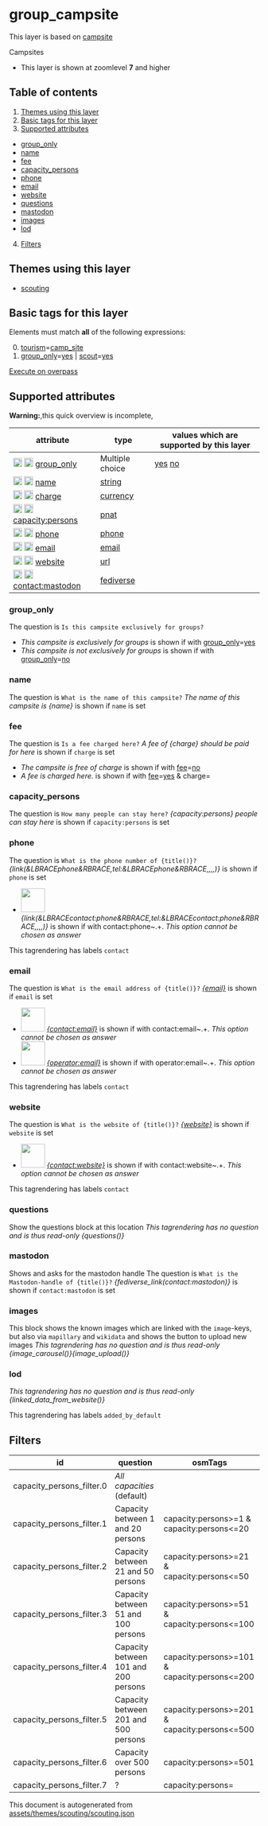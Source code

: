 [//]: # (WARNING: this file is automatically generated. Please find the sources at the bottom and edit those sources)

# group_campsite

This layer is based on [campsite](../Layers/campsite.md)

Campsites

 - This layer is shown at zoomlevel **7** and higher

## Table of contents

1. [Themes using this layer](#themes-using-this-layer)
2. [Basic tags for this layer](#basic-tags-for-this-layer)
3. [Supported attributes](#supported-attributes)
  - [group_only](#group_only)
  - [name](#name)
  - [fee](#fee)
  - [capacity_persons](#capacity_persons)
  - [phone](#phone)
  - [email](#email)
  - [website](#website)
  - [questions](#questions)
  - [mastodon](#mastodon)
  - [images](#images)
  - [lod](#lod)
4. [Filters](#filters)

## Themes using this layer

 - [scouting](https://mapcomplete.org/scouting)

## Basic tags for this layer

Elements must match **all** of the following expressions:

0. <a href='https://wiki.openstreetmap.org/wiki/Key:tourism' target='_blank'>tourism</a>=<a href='https://wiki.openstreetmap.org/wiki/Tag:tourism%3Dcamp_site' target='_blank'>camp_site</a>
1. <a href='https://wiki.openstreetmap.org/wiki/Key:group_only' target='_blank'>group_only</a>=<a href='https://wiki.openstreetmap.org/wiki/Tag:group_only%3Dyes' target='_blank'>yes</a> | <a href='https://wiki.openstreetmap.org/wiki/Key:scout' target='_blank'>scout</a>=<a href='https://wiki.openstreetmap.org/wiki/Tag:scout%3Dyes' target='_blank'>yes</a>

[Execute on overpass](http://overpass-turbo.eu/?Q=%5Bout%3Ajson%5D%5Btimeout%3A90%5D%3B%28%20%20%20%20nwr%5B%22tourism%22%3D%22camp_site%22%5D%5B%22group_only%22%3D%22yes%22%5D%28%7B%7Bbbox%7D%7D%29%3B%0A%20%20%20%20nwr%5B%22tourism%22%3D%22camp_site%22%5D%5B%22scout%22%3D%22yes%22%5D%28%7B%7Bbbox%7D%7D%29%3B%0A%29%3Bout%20body%3B%3E%3Bout%20skel%20qt%3B)

## Supported attributes

**Warning:**,this quick overview is incomplete,

| attribute | type | values which are supported by this layer |
-----|-----|----- |
| <a target="_blank" href='https://taginfo.openstreetmap.org/keys/group_only#values'><img src='https://mapcomplete.org/assets/svg/search.svg' height='18px'></a> <a target="_blank" href='https://taghistory.raifer.tech/?#***/group_only/'><img src='https://mapcomplete.org/assets/svg/statistics.svg' height='18px'></a> [group_only](https://wiki.openstreetmap.org/wiki/Key:group_only) | Multiple choice | [yes](https://wiki.openstreetmap.org/wiki/Tag:group_only%3Dyes) [no](https://wiki.openstreetmap.org/wiki/Tag:group_only%3Dno) |
| <a target="_blank" href='https://taginfo.openstreetmap.org/keys/name#values'><img src='https://mapcomplete.org/assets/svg/search.svg' height='18px'></a> <a target="_blank" href='https://taghistory.raifer.tech/?#***/name/'><img src='https://mapcomplete.org/assets/svg/statistics.svg' height='18px'></a> [name](https://wiki.openstreetmap.org/wiki/Key:name) | [string](../SpecialInputElements.md#string) |  |
| <a target="_blank" href='https://taginfo.openstreetmap.org/keys/charge#values'><img src='https://mapcomplete.org/assets/svg/search.svg' height='18px'></a> <a target="_blank" href='https://taghistory.raifer.tech/?#***/charge/'><img src='https://mapcomplete.org/assets/svg/statistics.svg' height='18px'></a> [charge](https://wiki.openstreetmap.org/wiki/Key:charge) | [currency](../SpecialInputElements.md#currency) | [](https://wiki.openstreetmap.org/wiki/Tag:charge%3D) |
| <a target="_blank" href='https://taginfo.openstreetmap.org/keys/capacity:persons#values'><img src='https://mapcomplete.org/assets/svg/search.svg' height='18px'></a> <a target="_blank" href='https://taghistory.raifer.tech/?#***/capacity%3Apersons/'><img src='https://mapcomplete.org/assets/svg/statistics.svg' height='18px'></a> [capacity:persons](https://wiki.openstreetmap.org/wiki/Key:capacity:persons) | [pnat](../SpecialInputElements.md#pnat) |  |
| <a target="_blank" href='https://taginfo.openstreetmap.org/keys/phone#values'><img src='https://mapcomplete.org/assets/svg/search.svg' height='18px'></a> <a target="_blank" href='https://taghistory.raifer.tech/?#***/phone/'><img src='https://mapcomplete.org/assets/svg/statistics.svg' height='18px'></a> [phone](https://wiki.openstreetmap.org/wiki/Key:phone) | [phone](../SpecialInputElements.md#phone) |  |
| <a target="_blank" href='https://taginfo.openstreetmap.org/keys/email#values'><img src='https://mapcomplete.org/assets/svg/search.svg' height='18px'></a> <a target="_blank" href='https://taghistory.raifer.tech/?#***/email/'><img src='https://mapcomplete.org/assets/svg/statistics.svg' height='18px'></a> [email](https://wiki.openstreetmap.org/wiki/Key:email) | [email](../SpecialInputElements.md#email) |  |
| <a target="_blank" href='https://taginfo.openstreetmap.org/keys/website#values'><img src='https://mapcomplete.org/assets/svg/search.svg' height='18px'></a> <a target="_blank" href='https://taghistory.raifer.tech/?#***/website/'><img src='https://mapcomplete.org/assets/svg/statistics.svg' height='18px'></a> [website](https://wiki.openstreetmap.org/wiki/Key:website) | [url](../SpecialInputElements.md#url) |  |
| <a target="_blank" href='https://taginfo.openstreetmap.org/keys/contact:mastodon#values'><img src='https://mapcomplete.org/assets/svg/search.svg' height='18px'></a> <a target="_blank" href='https://taghistory.raifer.tech/?#***/contact%3Amastodon/'><img src='https://mapcomplete.org/assets/svg/statistics.svg' height='18px'></a> [contact:mastodon](https://wiki.openstreetmap.org/wiki/Key:contact:mastodon) | [fediverse](../SpecialInputElements.md#fediverse) |  |

### group_only

The question is `Is this campsite exclusively for groups?`

 -  *This campsite is exclusively for groups* is shown if with <a href='https://wiki.openstreetmap.org/wiki/Key:group_only' target='_blank'>group_only</a>=<a href='https://wiki.openstreetmap.org/wiki/Tag:group_only%3Dyes' target='_blank'>yes</a>
 -  *This campsite is not exclusively for groups* is shown if with <a href='https://wiki.openstreetmap.org/wiki/Key:group_only' target='_blank'>group_only</a>=<a href='https://wiki.openstreetmap.org/wiki/Tag:group_only%3Dno' target='_blank'>no</a>

### name

The question is `What is the name of this campsite?`
*The name of this campsite is {name}* is shown if `name` is set

### fee

The question is `Is a fee charged here?`
*A fee of {charge} should be paid for here* is shown if `charge` is set

 -  *The campsite is free of charge* is shown if with <a href='https://wiki.openstreetmap.org/wiki/Key:fee' target='_blank'>fee</a>=<a href='https://wiki.openstreetmap.org/wiki/Tag:fee%3Dno' target='_blank'>no</a>
 -  *A fee is charged here.* is shown if with <a href='https://wiki.openstreetmap.org/wiki/Key:fee' target='_blank'>fee</a>=<a href='https://wiki.openstreetmap.org/wiki/Tag:fee%3Dyes' target='_blank'>yes</a> & charge=

### capacity_persons

The question is `How many people can stay here?`
*{capacity:persons} people can stay here* is shown if `capacity:persons` is set

### phone

The question is `What is the phone number of {title()}?`
*{link(&LBRACEphone&RBRACE,tel:&LBRACEphone&RBRACE,,,,)}* is shown if `phone` is set

 - <img src='https://raw.githubusercontent.com/pietervdvn/MapComplete/develop/./assets/layers/questions/phone.svg' style='width: 3rem; height: 3rem'> *{link(&LBRACEcontact:phone&RBRACE,tel:&LBRACEcontact:phone&RBRACE,,,,)}* is shown if with contact:phone~.+. _This option cannot be chosen as answer_

This tagrendering has labels 
`contact`

### email

The question is `What is the email address of {title()}?`
*<a href='mailto:{email}' target='_blank' rel='noopener'>{email}</a>* is shown if `email` is set

 - <img src='https://raw.githubusercontent.com/pietervdvn/MapComplete/develop/./assets/svg/envelope.svg' style='width: 3rem; height: 3rem'> *<a href='mailto:{contact:email}' target='_blank' rel='noopener'>{contact:email}</a>* is shown if with contact:email~.+. _This option cannot be chosen as answer_
 - <img src='https://raw.githubusercontent.com/pietervdvn/MapComplete/develop/./assets/svg/envelope.svg' style='width: 3rem; height: 3rem'> *<a href='mailto:{operator:email}' target='_blank' rel='noopener'>{operator:email}</a>* is shown if with operator:email~.+. _This option cannot be chosen as answer_

This tagrendering has labels 
`contact`

### website

The question is `What is the website of {title()}?`
*<a href='{website}' rel='nofollow noopener noreferrer' target='_blank'>{website}</a>* is shown if `website` is set

 - <img src='https://raw.githubusercontent.com/pietervdvn/MapComplete/develop/./assets/layers/icons/website.svg' style='width: 3rem; height: 3rem'> *<a href='{contact:website}' rel='nofollow noopener noreferrer' target='_blank'>{contact:website}</a>* is shown if with contact:website~.+. _This option cannot be chosen as answer_

This tagrendering has labels 
`contact`

### questions
Show the questions block at this location
_This tagrendering has no question and is thus read-only_
*{questions()}*

### mastodon
Shows and asks for the mastodon handle
The question is `What is the Mastodon-handle of {title()}?`
*{fediverse_link(contact:mastodon)}* is shown if `contact:mastodon` is set

### images
This block shows the known images which are linked with the `image`-keys, but also via `mapillary` and `wikidata` and shows the button to upload new images
_This tagrendering has no question and is thus read-only_
*{image_carousel()}{image_upload()}*

### lod

_This tagrendering has no question and is thus read-only_
*{linked_data_from_website()}*

This tagrendering has labels 
`added_by_default`

## Filters

| id | question | osmTags |
-----|-----|----- |
| capacity_persons_filter.0 | *All capacities* (default) |  |
| capacity_persons_filter.1 | Capacity between 1 and 20 persons | capacity:persons>=1 & capacity:persons<=20 |
| capacity_persons_filter.2 | Capacity between 21 and 50 persons | capacity:persons>=21 & capacity:persons<=50 |
| capacity_persons_filter.3 | Capacity between 51 and 100 persons | capacity:persons>=51 & capacity:persons<=100 |
| capacity_persons_filter.4 | Capacity between 101 and 200 persons | capacity:persons>=101 & capacity:persons<=200 |
| capacity_persons_filter.5 | Capacity between 201 and 500 persons | capacity:persons>=201 & capacity:persons<=500 |
| capacity_persons_filter.6 | Capacity over 500 persons | capacity:persons>=501 |
| capacity_persons_filter.7 | ? | capacity:persons= |



This document is autogenerated from [assets/themes/scouting/scouting.json](https://source.mapcomplete.org/MapComplete/MapComplete/src/branch/develop/assets/themes/scouting/scouting.json)
